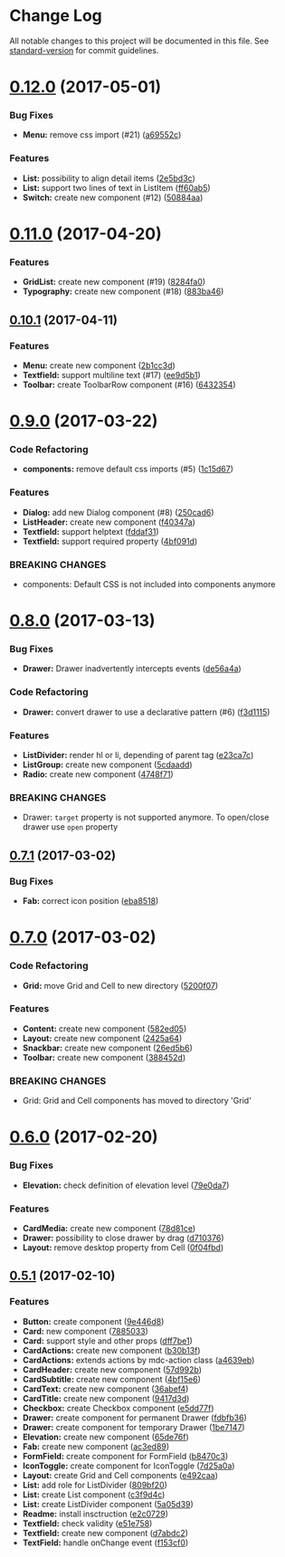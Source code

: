 # Change Log

All notable changes to this project will be documented in this file. See [standard-version](https://github.com/conventional-changelog/standard-version) for commit guidelines.

<a name="0.12.0"></a>
# [0.12.0](https://github.com/kradio3/react-mdc-web/compare/v0.11.0...v0.12.0) (2017-05-01)


### Bug Fixes

* **Menu:** remove css import (#21) ([a69552c](https://github.com/kradio3/react-mdc-web/commit/a69552c))


### Features

* **List:** possibility to align detail items ([2e5bd3c](https://github.com/kradio3/react-mdc-web/commit/2e5bd3c))
* **List:** support two lines of text in ListItem ([ff60ab5](https://github.com/kradio3/react-mdc-web/commit/ff60ab5))
* **Switch:** create new component (#12) ([50884aa](https://github.com/kradio3/react-mdc-web/commit/50884aa))



<a name="0.11.0"></a>
# [0.11.0](https://github.com/kradio3/react-mdc-web/compare/v0.10.1...v0.11.0) (2017-04-20)


### Features

* **GridList:** create new component (#19) ([8284fa0](https://github.com/kradio3/react-mdc-web/commit/8284fa0))
* **Typography:** create new component (#18) ([883ba46](https://github.com/kradio3/react-mdc-web/commit/883ba46))



<a name="0.10.1"></a>
## [0.10.1](https://github.com/kradio3/react-mdc-web/compare/v0.9.0...v0.10.1) (2017-04-11)


### Features

* **Menu:** create new component ([2b1cc3d](https://github.com/kradio3/react-mdc-web/commit/2b1cc3d))
* **Textfield:** support multiline text (#17) ([ee9d5b1](https://github.com/kradio3/react-mdc-web/commit/ee9d5b1))
* **Toolbar:** create ToolbarRow component (#16) ([6432354](https://github.com/kradio3/react-mdc-web/commit/6432354))



<a name="0.9.0"></a>
# [0.9.0](https://github.com/kradio3/react-mdc-web/compare/v0.8.0...v0.9.0) (2017-03-22)


### Code Refactoring

* **components:** remove default css imports (#5) ([1c15d67](https://github.com/kradio3/react-mdc-web/commit/1c15d67))


### Features

* **Dialog:** add new Dialog component (#8) ([250cad6](https://github.com/kradio3/react-mdc-web/commit/250cad6))
* **ListHeader:** create new component ([f40347a](https://github.com/kradio3/react-mdc-web/commit/f40347a))
* **Textfield:** support helptext ([fddaf31](https://github.com/kradio3/react-mdc-web/commit/fddaf31))
* **Textfield:** support required property ([4bf091d](https://github.com/kradio3/react-mdc-web/commit/4bf091d))


### BREAKING CHANGES

* components: Default CSS is not included into components anymore



<a name="0.8.0"></a>
# [0.8.0](https://github.com/kradio3/react-mdc-web/compare/v0.7.1...v0.8.0) (2017-03-13)


### Bug Fixes

* **Drawer:** Drawer inadvertently intercepts events ([de56a4a](https://github.com/kradio3/react-mdc-web/commit/de56a4a))


### Code Refactoring

* **Drawer:** convert drawer to use a declarative pattern (#6) ([f3d1115](https://github.com/kradio3/react-mdc-web/commit/f3d1115))


### Features

* **ListDivider:** render hl or li, depending of parent tag ([e23ca7c](https://github.com/kradio3/react-mdc-web/commit/e23ca7c))
* **ListGroup:** create new component ([5cdaadd](https://github.com/kradio3/react-mdc-web/commit/5cdaadd))
* **Radio:** create new component ([4748f71](https://github.com/kradio3/react-mdc-web/commit/4748f71))


### BREAKING CHANGES

* Drawer: ```target``` property is not supported anymore. To open/close drawer use ```open``` property 



<a name="0.7.1"></a>
## [0.7.1](https://github.com/kradio3/react-mdc-web/compare/v0.7.0...v0.7.1) (2017-03-02)


### Bug Fixes

* **Fab:** correct icon position ([eba8518](https://github.com/kradio3/react-mdc-web/commit/eba8518))



<a name="0.7.0"></a>
# [0.7.0](https://github.com/kradio3/react-mdc-web/compare/v0.6.0...v0.7.0) (2017-03-02)


### Code Refactoring

* **Grid:** move Grid and Cell to new directory ([5200f07](https://github.com/kradio3/react-mdc-web/commit/5200f07))


### Features

* **Content:** create new component ([582ed05](https://github.com/kradio3/react-mdc-web/commit/582ed05))
* **Layout:** create new component ([2425a64](https://github.com/kradio3/react-mdc-web/commit/2425a64))
* **Snackbar:** create new component ([26ed5b6](https://github.com/kradio3/react-mdc-web/commit/26ed5b6))
* **Toolbar:** create new component ([388452d](https://github.com/kradio3/react-mdc-web/commit/388452d))


### BREAKING CHANGES

* Grid: Grid and Cell components has moved to directory 'Grid'



<a name="0.6.0"></a>
# [0.6.0](https://github.com/kradio3/react-mdc-web/compare/v0.5.1...v0.6.0) (2017-02-20)


### Bug Fixes

* **Elevation:** check definition of elevation level ([79e0da7](https://github.com/kradio3/react-mdc-web/commit/79e0da7))


### Features

* **CardMedia:** create new component ([78d81ce](https://github.com/kradio3/react-mdc-web/commit/78d81ce))
* **Drawer:** possibility to close drawer by drag ([d710376](https://github.com/kradio3/react-mdc-web/commit/d710376))
* **Layout:** remove desktop property from Cell ([0f04fbd](https://github.com/kradio3/react-mdc-web/commit/0f04fbd))



<a name="0.5.1"></a>
## [0.5.1](https://github.com/kradio3/react-mdc-web/compare/7885033...v0.5.1) (2017-02-10)


### Features

* **Button:** create component ([9e446d8](https://github.com/kradio3/react-mdc-web/commit/9e446d8))
* **Card:** new component ([7885033](https://github.com/kradio3/react-mdc-web/commit/7885033))
* **Card:** support style and other props ([dff7be1](https://github.com/kradio3/react-mdc-web/commit/dff7be1))
* **CardActions:** create new component ([b30b13f](https://github.com/kradio3/react-mdc-web/commit/b30b13f))
* **CardActions:** extends actions by mdc-action class ([a4639eb](https://github.com/kradio3/react-mdc-web/commit/a4639eb))
* **CardHeader:** create new component ([57d992b](https://github.com/kradio3/react-mdc-web/commit/57d992b))
* **CardSubtitle:** create new component ([4bf15e6](https://github.com/kradio3/react-mdc-web/commit/4bf15e6))
* **CardText:** create new component ([36abef4](https://github.com/kradio3/react-mdc-web/commit/36abef4))
* **CardTitle:** create new component ([9417d3d](https://github.com/kradio3/react-mdc-web/commit/9417d3d))
* **Checkbox:** create Checkbox component ([e5dd77f](https://github.com/kradio3/react-mdc-web/commit/e5dd77f))
* **Drawer:** create component for permanent Drawer ([fdbfb36](https://github.com/kradio3/react-mdc-web/commit/fdbfb36))
* **Drawer:** create component for temporary Drawer ([1be7147](https://github.com/kradio3/react-mdc-web/commit/1be7147))
* **Elevation:** create new component ([65de76f](https://github.com/kradio3/react-mdc-web/commit/65de76f))
* **Fab:** create new component ([ac3ed89](https://github.com/kradio3/react-mdc-web/commit/ac3ed89))
* **FormField:** create component for FormField ([b8470c3](https://github.com/kradio3/react-mdc-web/commit/b8470c3))
* **IconToggle:** create component for IconToggle ([7d25a0a](https://github.com/kradio3/react-mdc-web/commit/7d25a0a))
* **Layout:** create Grid and Cell components ([e492caa](https://github.com/kradio3/react-mdc-web/commit/e492caa))
* **List:** add role for ListDivider ([809bf20](https://github.com/kradio3/react-mdc-web/commit/809bf20))
* **List:** create List component ([c3f9d4c](https://github.com/kradio3/react-mdc-web/commit/c3f9d4c))
* **List:** create ListDivider component ([5a05d39](https://github.com/kradio3/react-mdc-web/commit/5a05d39))
* **Readme:** install insctruction ([e2c0729](https://github.com/kradio3/react-mdc-web/commit/e2c0729))
* **Textfield:** check validity ([e51e758](https://github.com/kradio3/react-mdc-web/commit/e51e758))
* **Textfield:** create new component ([d7abdc2](https://github.com/kradio3/react-mdc-web/commit/d7abdc2))
* **TextField:** handle onChange event ([f153cf0](https://github.com/kradio3/react-mdc-web/commit/f153cf0))
